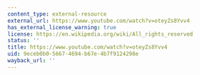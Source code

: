 ```yaml
---
content_type: external-resource
external_url: https://www.youtube.com/watch?v=oteyZs8Yvv4
has_external_license_warning: true
license: https://en.wikipedia.org/wiki/All_rights_reserved
status: ''
title: https://www.youtube.com/watch?v=oteyZs8Yvv4
uid: 9eceb0b0-5667-4694-b67e-4b7f9124298e
wayback_url: ''
---
```

